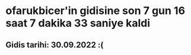 # ofarukbicer'in gidisine son 7 gun 16 saat 7 dakika 33 saniye kaldi

## Gidis tarihi: 30.09.2022 :(
